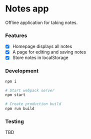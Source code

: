# Notes app 

Offline application for taking notes. 

### Features 

- [x] Homepage displays all notes
- [x] A page for editing and saving notes
- [x] Store notes in localStorage 

### Development 

```bash 
npm i 

# Start webpack server
npm start

# Create production build 
npm run build 
```

### Testing 

TBD
